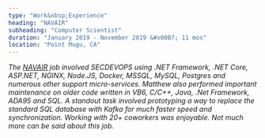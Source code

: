```yaml
---
type: "Work&nbsp;Experience"
heading: "NAVAIR"
subheading: "Computer Scientist"
duration: "January 2019 - November 2019 &#x00B7; 11 mos"
location: "Point Mugu, CA"
---
```


<a class="no-tufte-underline" href="/navair/"><i class="fa fa-info-circle" aria-hidden="true"/></a> The <a href="https://www.navair.navy.mil" target="_blank">NAVAIR</a> job involved SECDEVOPS using .NET Framework, .NET Core, ASP.NET, NGINX, Node.JS, Docker, MSSQL, MySQL, Postgres and numerous other support micro-services. Matthew also performed important maintenance on older code written in VB6, C/C++, Java, .Net Framework, ADA95 and SQL. A standout task involved prototyping a way to replace the standard SQL database with Kafka for much faster speed and synchronization. Working with 20+ coworkers was enjoyable. Not much more can be said about this job.

